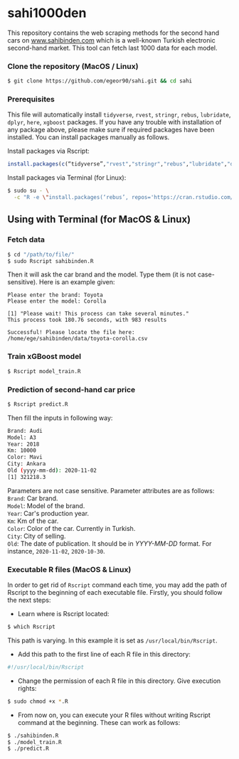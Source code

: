 # sahi1000den
This repository contains the web scraping methods for the second hand cars on www.sahibinden.com which is a well-known Turkish electronic second-hand market. This tool can fetch last 1000 data for each model.

### Clone the repository (MacOS / Linux)
```sh
$ git clone https://github.com/egeor90/sahi.git && cd sahi
```

### Prerequisites
This file will automatically install `tidyverse`, `rvest`, `stringr`, `rebus`, `lubridate`, `dplyr`, `here`, `xgboost` packages. 
If you have any trouble with installation of any package above, please make sure if required packages have been installed. You can install packages manually as follows.

Install packages via Rscript:
```r
install.packages(c(“tidyverse”,"rvest","stringr","rebus","lubridate","dplyr","here","xgboost"))
```

Install packages via Terminal (for Linux):
```sh
$ sudo su - \
  -c "R -e \"install.packages(‘rebus’, repos='https://cran.rstudio.com/')\""
```

## Using with Terminal (for MacOS & Linux)

### Fetch data
```sh
$ cd "/path/to/file/"
$ sudo Rscript sahibinden.R
```

Then it will ask the car brand and the model. Type them (it is not case-sensitive). Here is an example given:

```
Please enter the brand: Toyota
Please enter the model: Corolla

[1] "Please wait! This process can take several minutes."
This process took 180.76 seconds, with 983 results

Successful! Please locate the file here:
/home/ege/sahibinden/data/toyota-corolla.csv
```

### Train xGBoost model
```sh
$ Rscript model_train.R
```


### Prediction of second-hand car price
```sh
$ Rscript predict.R
```

Then fill the inputs in following way:
```sh
Brand: Audi
Model: A3
Year: 2018
Km: 10000
Color: Mavi
City: Ankara
Old (yyyy-mm-dd): 2020-11-02
[1] 321218.3
```

Parameters are not case sensitive. Parameter attributes are as follows:  
`Brand`: Car brand.  
`Model`: Model of the brand.  
`Year`: Car's production year.  
`Km`: Km of the car.  
`Color`: Color of the car. Currently in Turkish.  
`City`: City of selling.  
`Old`: The date of publication. It should be in *YYYY-MM-DD* format. For instance, `2020-11-02`, `2020-10-30`.


### Executable R files (MacOS & Linux)
In order to get rid of `Rscript` command each time, you may add the path of Rscript to the beginning of each executable file. Firstly, you should follow the next steps:

- Learn where is Rscript located:
```sh
$ which Rscript
```

This path is varying. In this example it is set as `/usr/local/bin/Rscript`.

- Add this path to the first line of each R file in this directory:
```r
#!/usr/local/bin/Rscript
```

- Change the permission of each R file in this directory. Give execution rights:
```sh
$ sudo chmod +x *.R
```

- From now on, you can execute your R files without writing Rscript command at the beginning. These can work as follows:
```sh
$ ./sahibinden.R
$ ./model_train.R
$ ./predict.R
```
